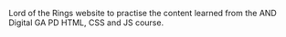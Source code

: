 Lord of the Rings website to practise the content learned from the AND Digital GA PD HTML, CSS and JS course. 